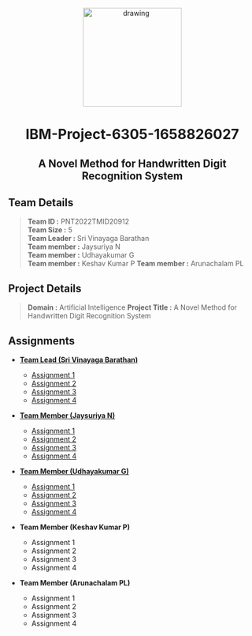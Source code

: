 <br>
<div align="center">
  <img src="https://upload.wikimedia.org/wikipedia/commons/5/51/IBM_logo.svg" align="center" alt="drawing" width="200" />
  <h1 align="center">IBM-Project-6305-1658826027</h2>
  <h2 align="center">A Novel Method for Handwritten Digit Recognition System</h2>
</div>

## Team Details
> **Team ID :** PNT2022TMID20912  
**Team Size :** 5  
**Team Leader :** Sri Vinayaga Barathan  
**Team member :** Jaysuriya N  
**Team member :** Udhayakumar G  
**Team member :** Keshav Kumar P 
**Team member :** Arunachalam PL



## Project Details

> **Domain :** Artificial Intelligence 
 **Project Title :** A Novel Method for Handwritten Digit Recognition System

## Assignments

 - **[Team Lead (Sri Vinayaga Barathan)](https://github.com/IBM-EPBL/IBM-Project-6305-1658826027/tree/main/Assignments/Sri%20Vinayaga%20Barathan)**
	 - [Assignment 1](https://github.com/IBM-EPBL/IBM-Project-6305-1658826027/blob/main/Assignments/Sri%20Vinayaga%20Barathan/Assignment_1.ipynb)
	 - [Assignment 2](https://github.com/IBM-EPBL/IBM-Project-6305-1658826027/blob/main/Assignments/Sri%20Vinayaga%20Barathan/Assignment_2.ipynb)
	 - [Assignment 3](https://github.com/IBM-EPBL/IBM-Project-6305-1658826027/blob/main/Assignments/Sri%20Vinayaga%20Barathan/Assignment_3.ipynb)
	 - [Assignment 4](https://github.com/IBM-EPBL/IBM-Project-6305-1658826027/blob/main/Assignments/Sri%20Vinayaga%20Barathan/Assignment_4.ipynb)
	 
 - **[Team Member (Jaysuriya N)](https://github.com/IBM-EPBL/IBM-Project-6305-1658826027/tree/main/Assignments/Jaysuriya%20N)**
	 - [Assignment 1](https://github.com/IBM-EPBL/IBM-Project-6305-1658826027/blob/main/Assignments/Jaysuriya%20N/Assignment_1.ipynb)
	 - [Assignment 2](https://github.com/IBM-EPBL/IBM-Project-6305-1658826027/blob/main/Assignments/Jaysuriya%20N/Assignment_2.ipynb)
	 - [Assignment 3](https://github.com/IBM-EPBL/IBM-Project-6305-1658826027/blob/main/Assignments/Jaysuriya%20N/Assignment_3.ipynb)
	 - [Assignment 4](https://github.com/IBM-EPBL/IBM-Project-6305-1658826027/blob/main/Assignments/Jaysuriya%20N/Assignment_4.ipynb)

- **[Team Member (Udhayakumar G)](https://github.com/IBM-EPBL/IBM-Project-6305-1658826027/tree/main/Assignments/Udhayakumar)**  
	- [Assignment 1](https://github.com/IBM-EPBL/IBM-Project-6305-1658826027/blob/main/Assignments/Udhayakumar/Assignment_1.ipynb)  
	- [Assignment 2](https://github.com/IBM-EPBL/IBM-Project-6305-1658826027/blob/main/Assignments/Udhayakumar/Assignment_2.ipynb)  
	- [Assignment 3](https://github.com/IBM-EPBL/IBM-Project-6305-1658826027/blob/main/Assignments/Udhayakumar/Assignment_3.ipynb)  
	- [Assignment 4](https://github.com/IBM-EPBL/IBM-Project-6305-1658826027/blob/main/Assignments/Udhayakumar/Assignment_4.ipynb)  

 - **Team Member (Keshav Kumar P)**
	 - Assignment 1
	 - Assignment 2
	 - Assignment 3
	 - Assignment 4

 - **Team Member (Arunachalam PL)**
	 - Assignment 1
	 - Assignment 2
	 - Assignment 3
	 - Assignment 4
